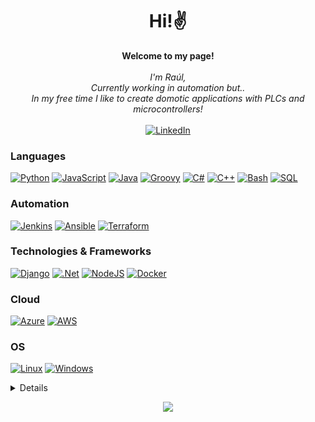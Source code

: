 <h1 align="center">Hi!✌️</h1>

<p align="center">
    <b>Welcome to my page!</b><br><br>
    <i>
        I'm Raúl,<br>
        Currently working in automation but..<br>
        In my free time I like to create domotic applications with PLCs and microcontrollers!<br>
    </i><br>
    <a href="https://www.linkedin.com/in/r-dvl/">
        <img src="https://img.shields.io/badge/LinkedIn-blue?style=flat-square&logo=linkedin" alt="LinkedIn">
    </a>
</p>

### Languages
[![Python](https://img.shields.io/badge/python-black?style=for-the-badge&logo=python)](https://github.com/R-dVL)
[![JavaScript](https://img.shields.io/badge/javascript-black?style=for-the-badge&logo=javascript)](https://github.com/R-dVL)
[![Java](https://img.shields.io/badge/java-black?style=for-the-badge&logo=openjdk)](https://github.com/R-dVL)
[![Groovy](https://img.shields.io/badge/groovy-black?style=for-the-badge&logo=apachegroovy)](https://github.com/R-dVL)
[![C#](https://img.shields.io/badge/csharp-black?style=for-the-badge&logo=csharp)](https://github.com/R-dVL)
[![C++](https://img.shields.io/badge/C++-black?style=for-the-badge&logo=cplusplus)](https://github.com/R-dVL)
[![Bash](https://img.shields.io/badge/bash-black?style=for-the-badge&logo=gnu-bash&logoColor=white)](https://github.com/R-dVL)
[![SQL](https://img.shields.io/badge/sql-black?style=for-the-badge&logo=mysql)](https://github.com/R-dVL)

### Automation
[![Jenkins](https://img.shields.io/badge/jenkins-black?style=for-the-badge&logo=jenkins)](https://github.com/R-dVL)
[![Ansible](https://img.shields.io/badge/ansible-black?style=for-the-badge&logo=ansible)](https://github.com/R-dVL)
[![Terraform](https://img.shields.io/badge/terraform-black?style=for-the-badge&logo=terraform)](https://github.com/R-dVL)

### Technologies & Frameworks
[![Django](https://img.shields.io/badge/django-black?style=for-the-badge&logo=django)](https://github.com/R-dVL)
[![.Net](https://img.shields.io/badge/.net-black?style=for-the-badge&logo=.net)](https://github.com/R-dVL)
[![NodeJS](https://img.shields.io/badge/node.js-black?style=for-the-badge&logo=node.js)](https://github.com/R-dVL)
[![Docker](https://img.shields.io/badge/docker-black?style=for-the-badge&logo=docker)](https://github.com/R-dVL)

### Cloud
[![Azure](https://img.shields.io/badge/azure-black?style=for-the-badge&logo=microsoftazure)](https://github.com/R-dVL)
[![AWS](https://img.shields.io/badge/aws-black?style=for-the-badge&logo=amazonaws)](https://github.com/R-dVL)
### OS
[![Linux](https://img.shields.io/badge/linux-black?style=for-the-badge&logo=Linux)](https://github.com/R-dVL)
[![Windows](https://img.shields.io/badge/Windows-black?style=for-the-badge&logo=Windows)](https://github.com/R-dVL)

<details>
<p align="center">
  <a href="https://github.com/R-dVL">
    <img src="http://github-profile-summary-cards.vercel.app/api/cards/profile-details?username=R-dVL&theme=transparent" />
  </a>
  <a href="https://github.com/R-dVL">
    <img src="https://github-readme-streak-stats.herokuapp.com/?user=R-dVL&hide_border=true&card_width=338&theme=transparent" />
  </a>
  <a href="https://github.com/R-dVL">
    <img src="http://github-profile-summary-cards.vercel.app/api/cards/stats?username=R-dVL&theme=transparent" />
  </a>
  <a href="https://github.com/R-dVL">
    <!-- <img src="https://github-readme-stats.vercel.app/api/top-langs/?username=R-dVL&layout=default&card_width=699&hide_border=true&theme=transparent" /> -->
    <img src="https://github-readme-stats.vercel.app/api/top-langs/?username=R-dVL&card_width=699&hide_border=true&theme=transparent" />
  </a>
</p>
</details>

<p align="center">
  <a href="https://github.com/R-dVL">
    <img src="https://komarev.com/ghpvc/?username=R-dVL&color=blue&style=flat)" />
  </a>
</p>
<!--

- 🔭 I’m currently working on ...
- 🌱 I’m currently learning ...
- 👯 I’m looking to collaborate on ...
- 🤔 I’m looking for help with ...
- 💬 Ask me about ...
- 📫 How to reach me: ...
- 😄 Pronouns: ...
- ⚡ Fun fact: ...
-->
